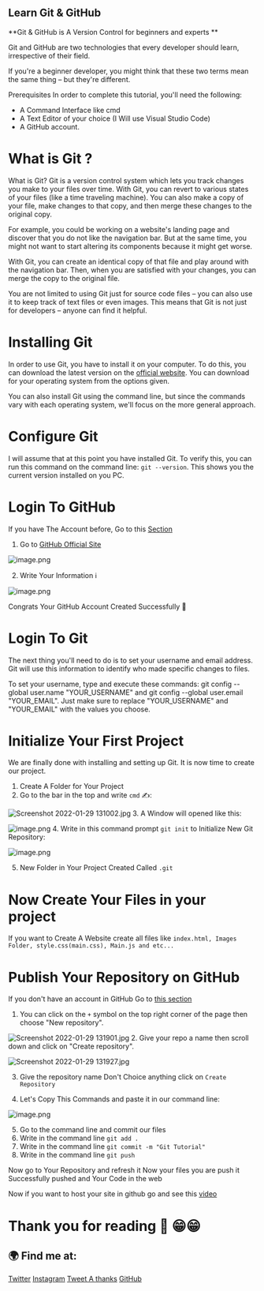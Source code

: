 ## Learn Git & GitHub

**Git & GitHub is A Version Control for beginners and experts **

Git and GitHub are two technologies that every developer should learn, irrespective of their field.

If you're a beginner developer, you might think that these two terms mean the same thing – but they're different.

Prerequisites
In order to complete this tutorial, you'll need the following:

- A Command Interface like cmd
- A Text Editor of your choice (I Will use Visual Studio Code)
- A GitHub account.

# What is Git ?
What is Git?
Git is a version control system which lets you track changes you make to your files over time. With Git, you can revert to various states of your files (like a time traveling machine). You can also make a copy of your file, make changes to that copy, and then merge these changes to the original copy.

For example, you could be working on a website's landing page and discover that you do not like the navigation bar. But at the same time, you might not want to start altering its components because it might get worse.

With Git, you can create an identical copy of that file and play around with the navigation bar. Then, when you are satisfied with your changes, you can merge the copy to the original file.

You are not limited to using Git just for source code files – you can also use it to keep track of text files or even images. This means that Git is not just for developers – anyone can find it helpful.

# Installing Git

In order to use Git, you have to install it on your computer. To do this, you can download the latest version on the [official website](https://git-scm.com). You can download for your operating system from the options given.

You can also install Git using the command line, but since the commands vary with each operating system, we'll focus on the more general approach.

# Configure Git
I will assume that at this point you have installed Git. To verify this, you can run this command on the command line: ```git --version```. This shows you the current version installed on you PC. 

# Login To GitHub

If you have The Account before, Go to this [Section](#heading-login-to-git)


1. Go to [GitHub Official Site](https://github.com)

![image.png](https://cdn.hashnode.com/res/hashnode/image/upload/v1643452065535/QDpb0XoaB.png)

2. Write Your Information ℹ 


![image.png](https://cdn.hashnode.com/res/hashnode/image/upload/v1643452262859/hXTytCwKS.png)

Congrats Your GitHub Account Created Successfully 🎉


# Login To Git

The next thing you'll need to do is to set your username and email address. Git will use this information to identify who made specific changes to files.

To set your username, type and execute these commands: git config --global user.name "YOUR_USERNAME" and git config --global user.email "YOUR_EMAIL". Just make sure to replace "YOUR_USERNAME" and "YOUR_EMAIL" with the values you choose.

# Initialize Your First Project

We are finally done with installing and setting up Git. It is now time to create our project.

1. Create A Folder for Your Project
2. Go to the bar in the top and write ```cmd``` ✍:

![Screenshot 2022-01-29 131002.jpg](https://cdn.hashnode.com/res/hashnode/image/upload/v1643454665349/W0-EAWmic.jpeg)
3.  A Window will opened like this:

![image.png](https://cdn.hashnode.com/res/hashnode/image/upload/v1643454700851/CixQwZJWL.png)
4. Write in this command prompt ```git init``` to Initialize New Git Repository:

![image.png](https://cdn.hashnode.com/res/hashnode/image/upload/v1643454773627/ROV30kzmd.png)

5. New Folder in Your Project Created Called ```.git```

# Now Create Your Files in your project
If you want to Create A Website create all files like ```index.html, Images Folder, style.css(main.css), Main.js and etc...```

# Publish Your Repository on GitHub
If you don't have an account in GitHub Go to [this section](#heading-login-to-github)

1. You can click on the ```+``` symbol on the top right corner of the page then choose "New repository". 

![Screenshot 2022-01-29 131901.jpg](https://cdn.hashnode.com/res/hashnode/image/upload/v1643455217216/B3q2FiL3w.jpeg)
2. Give your repo a name then scroll down and click on "Create repository".

![Screenshot 2022-01-29 131927.jpg](https://cdn.hashnode.com/res/hashnode/image/upload/v1643455223669/WjIp_ocOh.jpeg)

3. Give the repository name Don't Choice anything click on ```Create Repository ```

4. Let's Copy This Commands and paste it in our command line:

![image.png](https://cdn.hashnode.com/res/hashnode/image/upload/v1643455431071/y2tFmSmJt.png)

5. Go to the command line and commit our files
1. Write in the command line ```git add .```
2. Write in the command line ```git commit -m "Git Tutorial"```
3. Write in the command line ```git push```

Now go to Your Repository and refresh it 
Now your files you are push it Successfully pushed and Your Code in the web


Now if you want to host your site in github go and see this [video](https://www.youtube.com/watch?v=NgAy_1JEtTA)

# Thank you for reading 📖 😁😁
## 🌍 Find me at:
[Twitter](https://twitter.com/Program39300266)
[Instagram](https://www.instagram.com/mohamedehab2463/)
[Tweet A thanks](https://twitter.com/intent/tweet?text=Thank%20you%20@Program39300266%20for%20writing%20this%20helpful%20article.%0A%0ALearn%20Git%20and%20GitHub%20%20%E2%80%93%20Version%20Control%20for%20Beginners%0A%0Ahttps://programing-school.hashnode.dev/learn-git-and-github)
[GitHub](https://github.com/Programing-School)